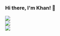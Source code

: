 ### Hi there, I'm Khan! 👋
 
<!--
**Imyukehan/Imyukehan** is a ✨ _special_ ✨ repository because its `README.md` (this file) appears on your GitHub profile.
Here are some ideas to get you started:
- 🔭 I’m currently working on ...
- 🌱 I’m currently learning ...
- 👯 I’m looking to collaborate on ...
- 🤔 I’m looking for help with ...
- 💬 Ask me about ...
- 📫 How to reach me: ...
- 😄 Pronouns: ...
- ⚡ Fun fact: ...
-->

<a href="https://github.com/Imyukehan">
    <img src="https://github-readme-stats-eight-theta.vercel.app/api?username=Imyukehan&show_icons=true&theme=algolia&include_all_commits=true&count_private=true&hide=prs,issues"/>
</a>

<br>

<a href="https://github.com/Imyukehan">
    <img src="https://github-readme-stats-eight-theta.vercel.app/api/top-langs/?username=Imyukehan&layout=compact&langs_count=8&theme=algolia"/>
</a>

<br>

<a href="https://Imyukehan.github.io">
    <img src="https://github-readme-stats.anuraghazra1.vercel.app/api/pin/?username=Imyukehan&repo=Imyukehan.github.io&theme=algolia" />
</a>
